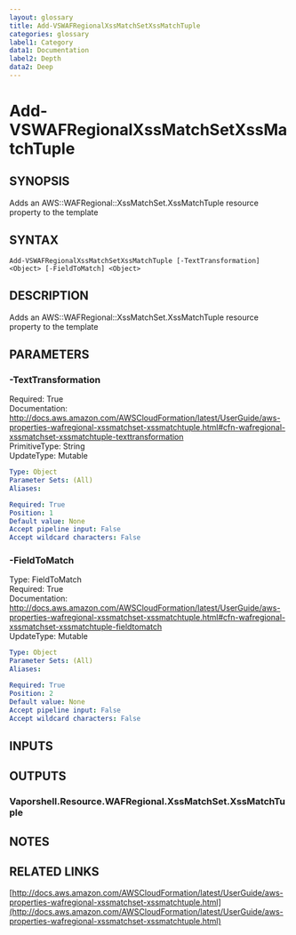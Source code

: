 ```yaml
---
layout: glossary
title: Add-VSWAFRegionalXssMatchSetXssMatchTuple
categories: glossary
label1: Category
data1: Documentation
label2: Depth
data2: Deep
---
```


# Add-VSWAFRegionalXssMatchSetXssMatchTuple

## SYNOPSIS
Adds an AWS::WAFRegional::XssMatchSet.XssMatchTuple resource property to the template

## SYNTAX

```
Add-VSWAFRegionalXssMatchSetXssMatchTuple [-TextTransformation] <Object> [-FieldToMatch] <Object>
```

## DESCRIPTION
Adds an AWS::WAFRegional::XssMatchSet.XssMatchTuple resource property to the template

## PARAMETERS

### -TextTransformation
Required: True    
Documentation: http://docs.aws.amazon.com/AWSCloudFormation/latest/UserGuide/aws-properties-wafregional-xssmatchset-xssmatchtuple.html#cfn-wafregional-xssmatchset-xssmatchtuple-texttransformation    
PrimitiveType: String    
UpdateType: Mutable

```yaml
Type: Object
Parameter Sets: (All)
Aliases: 

Required: True
Position: 1
Default value: None
Accept pipeline input: False
Accept wildcard characters: False
```

### -FieldToMatch
Type: FieldToMatch    
Required: True    
Documentation: http://docs.aws.amazon.com/AWSCloudFormation/latest/UserGuide/aws-properties-wafregional-xssmatchset-xssmatchtuple.html#cfn-wafregional-xssmatchset-xssmatchtuple-fieldtomatch    
UpdateType: Mutable

```yaml
Type: Object
Parameter Sets: (All)
Aliases: 

Required: True
Position: 2
Default value: None
Accept pipeline input: False
Accept wildcard characters: False
```

## INPUTS

## OUTPUTS

### Vaporshell.Resource.WAFRegional.XssMatchSet.XssMatchTuple

## NOTES

## RELATED LINKS

[http://docs.aws.amazon.com/AWSCloudFormation/latest/UserGuide/aws-properties-wafregional-xssmatchset-xssmatchtuple.html](http://docs.aws.amazon.com/AWSCloudFormation/latest/UserGuide/aws-properties-wafregional-xssmatchset-xssmatchtuple.html)

